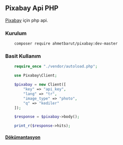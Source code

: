 ## Pixabay Api PHP 
[Pixabay](https://pixabay.com) için php api. 

### Kurulum
```bas
    composer require ahmetbarut/pixabay:dev-master
```


### Basit Kullanım
```php
    require_once "./vendor/autoload.php";

    use Pixabay\Client;

    $pixabay = new Client([
        "key" => "api_key",
        "lang" => "tr",
        "image_type" => "photo",
        "q" => "kediler"
    ]);

    $response = $pixabay->body();

    print_r($response->hits);
```

#### [Dökümantasyon](https://github.com/ahmetbarut/pixabay-api-php/wiki)

